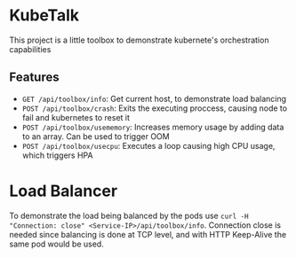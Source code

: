 # KubeTalk
This project is a little toolbox to demonstrate kubernete's orchestration capabilities

## Features

* `GET /api/toolbox/info`: Get current host, to demonstrate load balancing
* `POST /api/toolbox/crash`: Exits the executing proccess, causing node to fail and kubernetes to reset it
* `POST /api/toolbox/usememory`: Increases memory usage by adding data to an array. Can be used to trigger OOM
* `POST /api/toolbox/usecpu`: Executes a loop causing high CPU usage, which triggers HPA

# Load Balancer

To demonstrate the load being balanced by the pods use `curl -H "Connection: close" <Service-IP>/api/toolbox/info`. Connection close is needed since balancing is done at TCP level, and with HTTP Keep-Alive the same pod would be used.